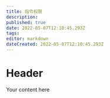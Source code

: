 ```yaml
---
title: 指令权限
description: 
published: true
date: 2022-05-07T12:10:45.293Z
tags: 
editor: markdown
dateCreated: 2022-05-07T12:10:45.293Z
---
```


# Header
Your content here